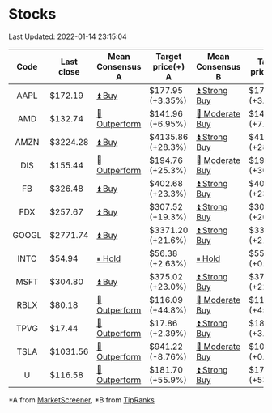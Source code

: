 # Stocks
Last Updated: 2022-01-14 23:15:04

|Code|Last close|Mean Consensus A|Target price(+) A|Mean Consensus B|Target price(+) B|
|:--:|-|-|-|-|-|
|AAPL|$172.19|[⏫ Buy](https://m.marketscreener.com/quote/stock/-4849/)|$177.95 (+3.35%)|[⏫ Strong Buy](https://www.tipranks.com/stocks/aapl/forecast)|$179.42 (+3.97%)|
|AMD|$132.74|[🔼 Outperform](https://m.marketscreener.com/quote/stock/-19475876/)|$141.96 (+6.95%)|[🔼 Moderate Buy](https://www.tipranks.com/stocks/amd/forecast)|$145.05 (+7.40%)|
|AMZN|$3224.28|[⏫ Buy](https://m.marketscreener.com/quote/stock/-12864605/)|$4135.86 (+28.3%)|[⏫ Strong Buy](https://www.tipranks.com/stocks/amzn/forecast)|$4150.83 (+28.74%)|
|DIS|$155.44|[🔼 Outperform](https://m.marketscreener.com/quote/stock/-4842/)|$194.76 (+25.3%)|[🔼 Moderate Buy](https://www.tipranks.com/stocks/dis/forecast)|$195.85 (+30.91%)|
|FB|$326.48|[⏫ Buy](https://m.marketscreener.com/quote/stock/-10547141/)|$402.68 (+23.3%)|[⏫ Strong Buy](https://www.tipranks.com/stocks/fb/forecast)|$406.92 (+23.57%)|
|FDX|$257.67|[⏫ Buy](https://m.marketscreener.com/quote/stock/-12585/)|$307.52 (+19.3%)|[⏫ Strong Buy](https://www.tipranks.com/stocks/fdx/forecast)|$309.71 (+20.20%)|
|GOOGL|$2771.74|[⏫ Buy](https://m.marketscreener.com/quote/stock/-24203373/)|$3371.20 (+21.6%)|[⏫ Strong Buy](https://www.tipranks.com/stocks/googl/forecast)|$3368.75 (+21.54%)|
|INTC|$54.94|[⏸ Hold](https://m.marketscreener.com/quote/stock/-4829/)|$56.38 (+2.63%)|[⏸ Hold](https://www.tipranks.com/stocks/intc/forecast)|$55.76 (+0.61%)|
|MSFT|$304.80|[⏫ Buy](https://m.marketscreener.com/quote/stock/-4835/)|$375.02 (+23.0%)|[⏫ Strong Buy](https://www.tipranks.com/stocks/msft/forecast)|$373.91 (+22.67%)|
|RBLX|$80.18|[🔼 Outperform](https://m.marketscreener.com/quote/stock/-117793644/)|$116.09 (+44.8%)|[🔼 Moderate Buy](https://www.tipranks.com/stocks/rblx/forecast)|$116.90 (+45.80%)|
|TPVG|$17.44|[🔼 Outperform](https://m.marketscreener.com/quote/stock/-15933327/)|$17.86 (+2.39%)|[⏫ Strong Buy](https://www.tipranks.com/stocks/tpvg/forecast)|$18.13 (+3.96%)|
|TSLA|$1031.56|[🔼 Outperform](https://m.marketscreener.com/quote/stock/-6344549/)|$941.22 (-8.76%)|[🔼 Moderate Buy](https://www.tipranks.com/stocks/tsla/forecast)|$1050.43 (+0.08%)|
|U|$116.58|[🔼 Outperform](https://m.marketscreener.com/quote/stock/-112492634/)|$181.70 (+55.9%)|[⏫ Strong Buy](https://www.tipranks.com/stocks/u/forecast)|$179.22 (+53.73%)|


*A from [MarketScreener](https://www.marketscreener.com), *B from [TipRanks](https://www.tipranks.com)
